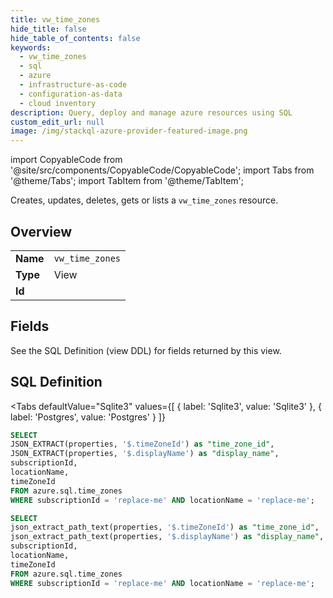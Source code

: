 ```yaml
--- 
title: vw_time_zones
hide_title: false
hide_table_of_contents: false
keywords:
  - vw_time_zones
  - sql
  - azure
  - infrastructure-as-code
  - configuration-as-data
  - cloud inventory
description: Query, deploy and manage azure resources using SQL
custom_edit_url: null
image: /img/stackql-azure-provider-featured-image.png
---
```


import CopyableCode from '@site/src/components/CopyableCode/CopyableCode';
import Tabs from '@theme/Tabs';
import TabItem from '@theme/TabItem';

Creates, updates, deletes, gets or lists a <code>vw_time_zones</code> resource.

## Overview
<table><tbody>
<tr><td><b>Name</b></td><td><code>vw_time_zones</code></td></tr>
<tr><td><b>Type</b></td><td>View</td></tr>
<tr><td><b>Id</b></td><td><CopyableCode code="azure.sql.vw_time_zones" /></td></tr>
</tbody></table>

## Fields

See the SQL Definition (view DDL) for fields returned by this view.

## SQL Definition

<Tabs
defaultValue="Sqlite3"
values={[
{ label: 'Sqlite3', value: 'Sqlite3' },
{ label: 'Postgres', value: 'Postgres' }
]}
>
<TabItem value="Sqlite3">

```sql
SELECT
JSON_EXTRACT(properties, '$.timeZoneId') as "time_zone_id",
JSON_EXTRACT(properties, '$.displayName') as "display_name",
subscriptionId,
locationName,
timeZoneId
FROM azure.sql.time_zones
WHERE subscriptionId = 'replace-me' AND locationName = 'replace-me';
```

</TabItem>
<TabItem value="Postgres">

```sql
SELECT
json_extract_path_text(properties, '$.timeZoneId') as "time_zone_id",
json_extract_path_text(properties, '$.displayName') as "display_name",
subscriptionId,
locationName,
timeZoneId
FROM azure.sql.time_zones
WHERE subscriptionId = 'replace-me' AND locationName = 'replace-me';
```

</TabItem>
</Tabs>
